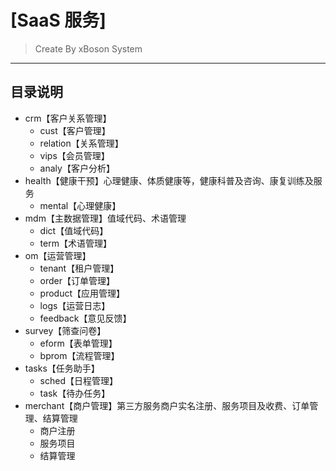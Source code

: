# [SaaS 服务]
> Create By xBoson System

----
## 目录说明
+ crm【客户关系管理】
    + cust【客户管理】
    + relation【关系管理】
    + vips【会员管理】
    + analy【客户分析】
+ health【健康干预】心理健康、体质健康等，健康科普及咨询、康复训练及服务
    * mental【心理健康】
+ mdm【主数据管理】值域代码、术语管理
    * dict【值域代码】
    * term【术语管理】
+ om【运营管理】
    * tenant【租户管理】
    * order【订单管理】
    * product【应用管理】
    * logs【运营日志】
    * feedback【意见反馈】
+ survey【筛查问卷】
    * eform【表单管理】
    * bprom【流程管理】
+ tasks【任务助手】
    * sched【日程管理】
    * task【待办任务】
+ merchant【商户管理】第三方服务商户实名注册、服务项目及收费、订单管理、结算管理
    * 商户注册
    * 服务项目
    * 结算管理